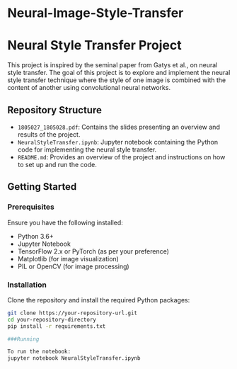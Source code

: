 # Neural-Image-Style-Transfer

# Neural Style Transfer Project

This project is inspired by the seminal paper from Gatys et al., on neural style transfer. The goal of this project is to explore and implement the neural style transfer technique where the style of one image is combined with the content of another using convolutional neural networks.

## Repository Structure

- `1805027_1805028.pdf`: Contains the slides presenting an overview and results of the project.
- `NeuralStyleTransfer.ipynb`: Jupyter notebook containing the Python code for implementing the neural style transfer.
- `README.md`: Provides an overview of the project and instructions on how to set up and run the code.

## Getting Started

### Prerequisites

Ensure you have the following installed:
- Python 3.6+
- Jupyter Notebook
- TensorFlow 2.x or PyTorch (as per your preference)
- Matplotlib (for image visualization)
- PIL or OpenCV (for image processing)

### Installation

Clone the repository and install the required Python packages:
```bash
git clone https://your-repository-url.git
cd your-repository-directory
pip install -r requirements.txt

###Running

To run the notebook:
jupyter notebook NeuralStyleTransfer.ipynb
